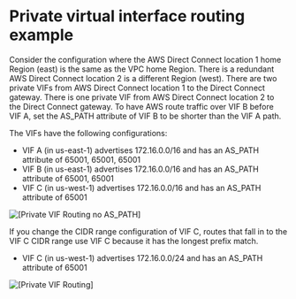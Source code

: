 # Private virtual interface routing example<a name="private-transit-vif-example"></a>

Consider the configuration where the AWS Direct Connect location 1 home Region \(east\) is the same as the VPC home Region\. There is a redundant AWS Direct Connect location 2 is a different Region \(west\)\. There are two private VIFs from AWS Direct Connect location 1 to the Direct Connect gateway\. There is one private VIF from AWS Direct Connect location 2 to the Direct Connect gateway\. To have AWS route traffic over VIF B before VIF A, set the AS\_PATH attribute of VIF B to be shorter than the VIF A path\.

The VIFs have the following configurations:
+ VIF A \(in us\-east\-1\) advertises 172\.16\.0\.0/16 and has an AS\_PATH attribute of 65001, 65001, 65001
+ VIF B \(in us\-east\-1\) advertises 172\.16\.0\.0/16 and has an AS\_PATH attribute of 65001, 65001
+ VIF C \(in us\-west\-1\) advertises 172\.16\.0\.0/16 and has an AS\_PATH attribute of 65001

![\[Private VIF Routing no AS_PATH\]](http://docs.aws.amazon.com/directconnect/latest/UserGuide/images/private-vif-as-path-1.png)

If you change the CIDR range configuration of VIF C, routes that fall in to the VIF C CIDR range use VIF C because it has the longest prefix match\. 
+ VIF C \(in us\-west\-1\) advertises 172\.16\.0\.0/24 and has an AS\_PATH attribute of 65001

![\[Private VIF Routing\]](http://docs.aws.amazon.com/directconnect/latest/UserGuide/images/private-vif-as-path-2.png)